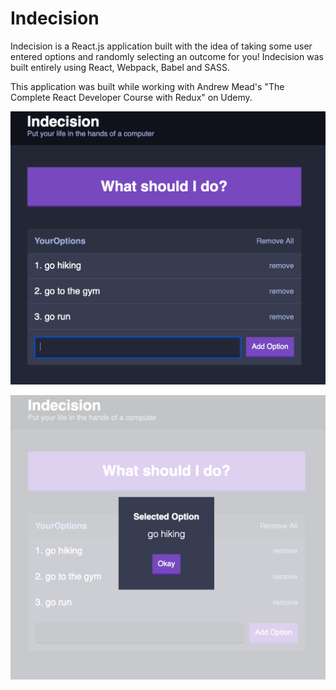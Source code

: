 # Indecision

<p> Indecision is a React.js application built with the idea of taking some user entered options and randomly selecting an outcome for you! Indecision was built entirely using React, Webpack, Babel and SASS. </p>


<p> This application was built while working with Andrew Mead's "The Complete React Developer Course with Redux" on Udemy. </p>


![Landing Screen](https://github.com/dangkevin/Indecision/blob/master/Indecision1.png)

![Option decided](https://github.com/dangkevin/Indecision/blob/master/Indecision2.png)
